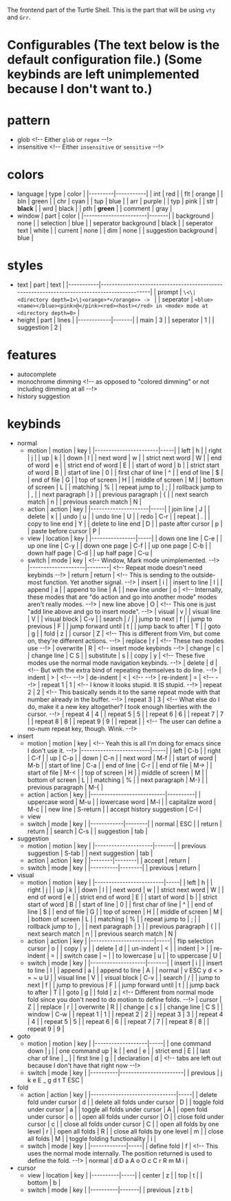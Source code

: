 The frontend part of the Turtle Shell. This is the part that will be using `vty` and `Grr`.

# Configurables (The text below is the default configuration file.) (Some keybinds are left unimplemented because I don't want to.)
# pattern
* glob <!-- Either `glob` or `regex` --!>
* insensitive <!-- Either `insensitive` or `sensitive` --!>
# colors
* language
  | type    | color     |
  |---------|-----------|
  | int     | red       |
  | flt     | orange    |
  | bln     | green     |
  | chr     | cyan      |
  | tup     | blue      |
  | arr     | purple    |
  | typ     | pink      |
  | str     | **black** |
  | wrd     | black     |
  | pth     | **green** |
  | comment | gray      |
* window
  | part                  | color |
  |-----------------------|-------|
  | background            | none  |
  | selection             | blue  |
  | seperator background  | black |
  | seperator text        | white |
  | current               | none  |
  | dim                   | none  |
  | suggestion background | blue  |
# styles
* text
  | part      | text                                                                                       |
  |-----------|--------------------------------------------------------------------------------------------|
  | prompt    | `\<\|<directory depth=1>\|<orange>*</orange>> -> `                                         |
  | seperator | `<blue><name></blue><pink>@</pink><red><host></red> in <mode> mode at <directory depth=0>` |
* height
  | part       | lines |
  |------------|-------|
  | main       | 3     |
  | seperator  | 1     |
  | suggestion | 2     |
# features
* autocomplete
* monochrome dimming <!-- as opposed to "colored dimming" or not including dimming at all --!>
* history suggestion
# keybinds
* normal
  * motion
    | motion                | key |
    |-----------------------|-----|
    | left                  |  h  |
    | right                 |  j  |
    | up                    |  k  |
    | down                  |  l  |
    | next word             |  w  |
    | strict next word      |  W  |
    | end of word           |  e  |
    | strict end of word    |  E  |
    | start of word         |  b  |
    | strict start of word  |  B  |
    | start of line         |  0  |
    | first char of line    |  ^  |
    | end of line           |  $  |
    | end of file           |  G  |
    | top of screen         |  H  |
    | middle of screen      |  M  |
    | bottom of screen      |  L  |
    | matching              |  %  |
    | repeat jump to        |  ;  |
    | rollback jump to      |  ,  |
    | next paragraph        |  }  |
    | previous paragraph    |  {  |
    | next search match     |  n  |
    | previous search match |  N  |
  * action
    | action              | key |
    |---------------------|-----|
    | join line           |  J  |
    | delete              |  x  |
    | undo                |  u  |
    | undo line           |  U  |
    | redo                | C-r |
    | repeat              |  .  |
    | copy to line end    |  Y  |
    | delete to line end  |  D  |
    | paste after cursor  |  p  |
    | paste before cursor |  P  |
  * view
    | location       | key |
    |----------------|-----|
    | down one line  | C-e |
    | up one line    | C-y |
    | down one page  | C-f |
    | up one page    | C-b |
    | down half page | C-d |
    | up half page   | C-u |
  * switch
    | mode               | key    | <!-- Window, Mark mode unimplemented. --!>
    |--------------------|--------| <!-- Repeat mode doesn't need keybinds --!>
    | return             | return | <!-- This is sending to the outside-most function. Yet another signal. --!>
    | insert             |  i     |
    | insert to line     |  I     |
    | append             |  a     |
    | append to line     |  A     |
    | new line under     |  o     | <!-- Internally, these modes that are "do action and go into another mode" modes aren't really modes. --!>
    | new line above     |  O     | <!-- This one is just "add line above and go to insert mode". --!>
    | visual             |  v     |
    | visual line        |  V     |
    | visual block       | C-v    |
    | search             |  /     |
    | jump to next       |  f     |
    | jump to previous   |  F     |
    | jump forward until |  t     |
    | jump back to after |  T     |
    | goto               |  g     |
    | fold               |  z     |
    | cursor             |  Z     | <!-- This is different from Vim, but come on, they're different actions. --!>
    | replace            |  r     | <!-- These two modes use --!>
    | overwrite          |  R     | <!-- insert mode keybinds --!>
    | change             |  c     |
    | change line        | C S    |
    | substitute         |  s     |
    | copy               |  y     | <!-- These five modes use the normal mode navigation keybinds. --!>
    | delete             |  d     | <!-- But with the extra bind of repeating themselves to do line. --!>
    | indent             |  >     | <!-- --!>
    | de-indent          |  <     | <!-- --!>
    | re-indent          |  =     | <!-- --!>
    | repeat 1           |  1     | <!-- I know it looks stupid. It IS stupid. --!>
    | repeat 2           |  2     | <!-- This basically sends it to the same repeat mode with that number already in the buffer. --!>
    | repeat 3           |  3     | <!-- What else do I do, make it a new key altogether? I took enough liberties with the cursor. --!>
    | repeat 4           |  4     |
    | repeat 5           |  5     |
    | repeat 6           |  6     |
    | repeat 7           |  7     |
    | repeat 8           |  8     |
    | repeat 9           |  9     |
    | repeat             |        | <!-- The user can define a no-num repeat key, though. Wink. --!>
* insert
  * motion
    | motion                  | key | <!-- Yeah this is all I'm doing for emacs since I don't use it. --!>
    |-------------------------|-----|
    | left                    | C-b |
    | right                   | C-f |
    | up                      | C-p |
    | down                    | C-n |
    | next word               | M-f |
    | start of word           | M-b |
    | start of line           | C-a |
    | end of line             | C-r |
    | end of file             | M-> |
    | start of file           | M-< |
    | top of screen           |  H  |
    | middle of screen        |  M  |
    | bottom of screen        |  L  |
    | matching                |  %  |
    | next paragraph          | M-} |
    | previous paragraph      | M-{ |
  * action
    | action                    | key      |
    |---------------------------|----------|
    | uppercase word            | M-u      |
    | lowercase word            | M-l      |
    | capitalize word           | M-c      |
    | new line                  | S-return |
    | accept history suggestion | C-l      |
  * view
  * switch
    | mode       | key    |
    |------------|--------|
    | normal     | ESC    |
    | return     | return |
    | search     | C-s    |
    | suggestion | tab    |
* suggestion
  * motion
    | motion              | key   |
    |---------------------|-------|
    | previous suggestion | S-tab |
    | next suggestion     | tab   |
  * action
    | action | key    |
    |--------|--------|
    | accept | return |
  * switch
    | mode     | key    |
    |----------|--------|
    | previous | return |
* visual
  * motion
    | motion                  | key |
    |-------------------------|-----|
    | left                    |  h  |
    | right                   |  j  |
    | up                      |  k  |
    | down                    |  l  |
    | next word               |  w  |
    | strict next word        |  W  |
    | end of word             |  e  |
    | strict end of word      |  E  |
    | start of word           |  b  |
    | strict start of word    |  B  |
    | start of line           |  0  |
    | first char of line      |  ^  |
    | end of line             |  $  |
    | end of file             |  G  |
    | top of screen           |  H  |
    | middle of screen        |  M  |
    | bottom of screen        |  L  |
    | matching                |  %  |
    | repeat jump to          |  ;  |
    | rollback jump to        |  ,  |
    | next paragraph          |  }  |
    | previous paragraph      |  {  |
    | next search match       |  n  |
    | previous search match   |  N  |
  * action
    | action                | key |
    |-----------------------|-----|
    | flip selection cursor |  o  |
    | copy                  |  y  |
    | delete                |  d  |
    | un-indent             |  <  |
    | indent                |  >  |
    | re-indent             |  =  |
    | switch case           |  ~  |
    | to lowercase          |  u  |
    | to uppercase          |  U  |
  * switch
    | mode               |  key  |
    |--------------------|-------|
    | insert             |   i   |
    | insert to line     |   I   |
    | append             |   a   |
    | append to line     |   A   |
    | normal             | v ESC y d < > = ~ u U |
    | visual line        |   V   |
    | visual block       |  C-v  |
    | search             |   /   |
    | jump to next       |   f   |
    | jump to previous   |   F   |
    | jump forward until |   t   |
    | jump back to after |   T   |
    | goto               |   g   |
    | fold               |   z   | <!-- Different from normal mode fold since you don't need to do motion to define folds. --!>
    | cursor             |   Z   |
    | replace            |   r   |
    | overwrite          |   R   |
    | change             |  c s  |
    | change line        |  C S  |
    | window             |  C-w  |
    | repeat 1           |   1   |
    | repeat 2           |   2   |
    | repeat 3           |   3   |
    | repeat 4           |   4   |
    | repeat 5           |   5   |
    | repeat 6           |   6   |
    | repeat 7           |   7   |
    | repeat 8           |   8   |
    | repeat 9           |   9   |
* goto
  * motion
    | motion            | key |
    |-------------------|-----|
    | one command down  |  j  |
    | one command up    |  k  |
    | end               |  e  |
    | strict end        |  E  |
    | last char of line |  _  |
    | first line        |  g  |
    | declaration       |  d  | <!-- tabs are left out because I don't have that right now --!>
  * switch
    | mode     | key                   |
    |----------|-----------------------|
    | previous | j k e E _ g d t T ESC |
* fold
  * action
    | action                        | key |
    |-------------------------------|-----|
    | delete fold under cursor      |  d  |
    | delete all folds under cursor |  D  |
    | toggle fold under cursor      |  a  |
    | toggle all folds under cursor |  A  |
    | open fold under cursor        |  o  |
    | open all folds under cursor   |  O  |
    | close fold under cursor       |  c  |
    | close all folds under cursor  |  C  |
    | open all folds by one level   |  r  |
    | open all folds                |  R  |
    | close all folds by one level  |  m  |
    | close all folds               |  M  |
    | toggle folding functionality  |  i  |
  * switch
    | mode        | key |
    |-------------|-----|
    | define fold |  f  | <!-- This uses the normal mode internally. The position returned is used to define the fold. --!>
    | normal      | d D a A o O c C r R m M i |
* cursor
  * view
    | location | key |
    |----------|-----|
    | center   |  z  |
    | top      |  t  |
    | bottom   |  b  |
  * switch
    | mode     | key   |
    |----------|-------|
    | previous | z t b |
